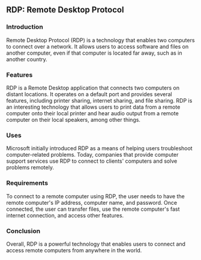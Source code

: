 
## RDP: Remote Desktop Protocol

### Introduction

Remote Desktop Protocol (RDP) is a technology that enables two computers to connect over a network. It allows users to access software and files on another computer,
even if that computer is located far away, such as in another country.

### Features

RDP is a Remote Desktop application that connects two computers on distant locations. It operates on a default port and provides several features, including printer
sharing, internet sharing, and file sharing. RDP is an interesting technology that allows users to print data from a remote computer onto their local printer and hear
audio output from a remote computer on their local speakers, among other things.

### Uses

Microsoft initially introduced RDP as a means of helping users troubleshoot computer-related problems. Today, companies that provide computer support services use RDP 
to connect to clients' computers and solve problems remotely.

### Requirements

To connect to a remote computer using RDP, the user needs to have the remote computer's IP address, computer name, and password. Once connected, the user can transfer
files, use the remote computer's fast internet connection, and access other features.

### Conclusion

Overall, RDP is a powerful technology that enables users to connect and access remote computers from anywhere in the world.
